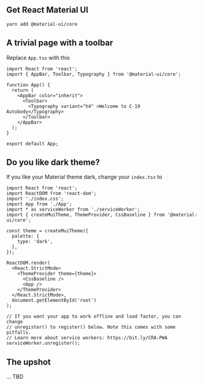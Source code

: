 ## Get React Material UI

```
yarn add @material-ui/core
```

## A trivial page with a toolbar

Replace `App.tsx` with this

```
import React from 'react';
import { AppBar, Toolbar, Typography } from '@material-ui/core';

function App() {
  return (
    <AppBar color="inherit">
      <Toolbar>
        <Typography variant="h4" >Welcome to C-19 Autobody</Typography>
      </Toolbar>
    </AppBar>
  );
}

export default App;
```
## Do you like dark theme?

If you like your Material theme dark, change your `index.tsx` to 

```
import React from 'react';
import ReactDOM from 'react-dom';
import './index.css';
import App from './App';
import * as serviceWorker from './serviceWorker';
import { createMuiTheme, ThemeProvider, CssBaseline } from '@material-ui/core';

const theme = createMuiTheme({
  palette: {
    type: 'dark',
  },
});

ReactDOM.render(
  <React.StrictMode>
    <ThemeProvider theme={theme}>
      <CssBaseline />
      <App />
    </ThemeProvider>
  </React.StrictMode>,
  document.getElementById('root')
);

// If you want your app to work offline and load faster, you can change
// unregister() to register() below. Note this comes with some pitfalls.
// Learn more about service workers: https://bit.ly/CRA-PWA
serviceWorker.unregister();
```

## The upshot

... TBD